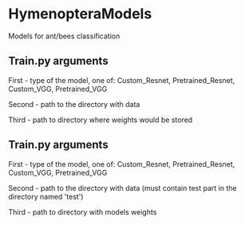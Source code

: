 # HymenopteraModels
Models for ant/bees classification
## Train.py arguments
First - type of the model, one of: Custom_Resnet, Pretrained_Resnet, Custom_VGG, Pretrained_VGG

Second - path to the directory with data

Third - path to directory where weights would be stored
## Train.py arguments
First - type of the model, one of: Custom_Resnet, Pretrained_Resnet, Custom_VGG, Pretrained_VGG

Second - path to the directory with data (must contain test part in the directory named 'test')

Third - path to directory with models weights

